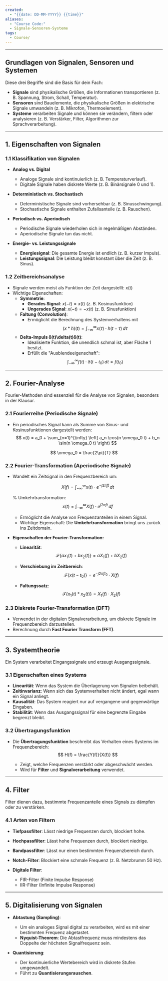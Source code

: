 ```yaml
---
created:
  - "{{date: DD-MM-YYYY}} {{time}}"
aliases:
  - "Course Code:"
  - Signale-Sensoren-Systeme
tags:
  - Course/
---
```

---

## **Grundlagen von Signalen, Sensoren und Systemen**

Diese drei Begriffe sind die Basis für dein Fach:

- **Signale** sind physikalische Größen, die Informationen transportieren (z. B. Spannung, Strom, Schall, Temperatur).
- **Sensoren** sind Bauelemente, die physikalische Größen in elektrische Signale umwandeln (z. B. Mikrofon, Thermoelement).
- **Systeme** verarbeiten Signale und können sie verändern, filtern oder analysieren (z. B. Verstärker, Filter, Algorithmen zur Sprachverarbeitung).

---

## **1. Eigenschaften von Signalen**

### **1.1 Klassifikation von Signalen**

- **Analog vs. Digital**
    
    - Analoge Signale sind kontinuierlich (z. B. Temperaturverlauf).
    - Digitale Signale haben diskrete Werte (z. B. Binärsignale 0 und 1).
- **Deterministisch vs. Stochastisch**
    
    - Deterministische Signale sind vorhersehbar (z. B. Sinusschwingung).
    - Stochastische Signale enthalten Zufallsanteile (z. B. Rauschen).
- **Periodisch vs. Aperiodisch**
    
    - Periodische Signale wiederholen sich in regelmäßigen Abständen.
    - Aperiodische Signale tun das nicht.
- **Energie- vs. Leistungssignale**
    
    - **Energiesignal**: Die gesamte Energie ist endlich (z. B. kurzer Impuls).
    - **Leistungssignal**: Die Leistung bleibt konstant über die Zeit (z. B. Sinus).

### **1.2 Zeitbereichsanalyse**

- Signale werden meist als Funktion der Zeit dargestellt: x(t)
- Wichtige Eigenschaften:
    - **Symmetrie**:
        - **Gerades Signal**: $x(-t) = x(t)$ (z. B. Kosinusfunktion)
        - **Ungerades Signal**: $x(-t) = -x(t)$ (z. B. Sinusfunktion)
    - **Faltung (Convolution)**:
        - Ermöglicht die Berechnung des Systemverhaltens mit  $$
(x * h)(t) = \int_{-\infty}^{\infty} x(\tau) \cdot h(t - \tau) \, d\tau
$$
    - **Delta-Impuls δ(t)\delta(t)δ(t)**:
        - Idealisierte Funktion, die unendlich schmal ist, aber Fläche 1 besitzt.
        - Erfüllt die "Ausblendeeigenschaft": 	$$
\int_{-\infty}^{\infty} f(t) \cdot \delta(t - t_0) \, dt = f(t_0)
$$
---

## **2. Fourier-Analyse**

Fourier-Methoden sind essenziell für die Analyse von Signalen, besonders in der Klausur.

### **2.1 Fourierreihe (Periodische Signale)**

- Ein periodisches Signal kann als Summe von Sinus- und Kosinusfunktionen dargestellt werden: 
$$
x(t) = a_0 + \sum_{n=1}^{\infty} \left( a_n \cos(n \omega_0 t) + b_n \sin(n \omega_0 t) \right)
$$

$$
\omega_0 = \frac{2\pi}{T}
$$

### **2.2 Fourier-Transformation (Aperiodische Signale)**

- Wandelt ein Zeitsignal in den Frequenzbereich um:
    
	$$
	X(f) = \int_{-\infty}^{\infty} x(t) \cdot e^{-j 2 \pi f t} \, dt
	$$
	
	% Umkehrtransformation:
	$$
	x(t) = \int_{-\infty}^{\infty} X(f) \cdot e^{j 2 \pi f t} \, df
	$$
    - Ermöglicht die Analyse von Frequenzanteilen in einem Signal.
    - Wichtige Eigenschaft: Die **Umkehrtransformation** bringt uns zurück ins Zeitdomain.
- **Eigenschaften der Fourier-Transformation:**
    
    - **Linearität**: $$
\mathcal{F} \{ a x_1(t) + b x_2(t) \} = a X_1(f) + b X_2(f)
$$

    - **Verschiebung im Zeitbereich**: $$
\mathcal{F} \{ x(t - t_0) \} = e^{-j 2 \pi f t_0} \cdot X(f)
$$

    - **Faltungssatz**: $$
\mathcal{F} \{ x_1(t) * x_2(t) \} = X_1(f) \cdot X_2(f)
$$


### **2.3 Diskrete Fourier-Transformation (DFT)**

- Verwendet in der digitalen Signalverarbeitung, um diskrete Signale im Frequenzbereich darzustellen.
- Berechnung durch **Fast Fourier Transform (FFT)**.

---

## **3. Systemtheorie**

Ein System verarbeitet Eingangssignale und erzeugt Ausgangssignale.

### **3.1 Eigenschaften eines Systems**

- **Linearität**: Wenn das System die Überlagerung von Signalen beibehält.
- **Zeitinvarianz**: Wenn sich das Systemverhalten nicht ändert, egal wann ein Signal anliegt.
- **Kausalität**: Das System reagiert nur auf vergangene und gegenwärtige Eingaben.
- **Stabilität**: Wenn das Ausgangssignal für eine begrenzte Eingabe begrenzt bleibt.

### **3.2 Übertragungsfunktion**

- Die **Übertragungsfunktion** beschreibt das Verhalten eines Systems im Frequenzbereich: $$
H(f) = \frac{Y(f)}{X(f)}
$$

    - Zeigt, welche Frequenzen verstärkt oder abgeschwächt werden.
    - Wird für **Filter** und **Signalverarbeitung** verwendet.

---

## **4. Filter**

Filter dienen dazu, bestimmte Frequenzanteile eines Signals zu dämpfen oder zu verstärken.

### **4.1 Arten von Filtern**

- **Tiefpassfilter**: Lässt niedrige Frequenzen durch, blockiert hohe.
- **Hochpassfilter**: Lässt hohe Frequenzen durch, blockiert niedrige.
- **Bandpassfilter**: Lässt nur einen bestimmten Frequenzbereich durch.
- **Notch-Filter**: Blockiert eine schmale Frequenz (z. B. Netzbrumm 50 Hz).
- **Digitale Filter**:
    
    - FIR-Filter (Finite Impulse Response)
    - IIR-Filter (Infinite Impulse Response)

---

## **5. Digitalisierung von Signalen**

- **Abtastung (Sampling)**:
    
    - Um ein analoges Signal digital zu verarbeiten, wird es mit einer bestimmten Frequenz abgetastet.
    - **Nyquist-Theorem**: Die Abtastfrequenz muss mindestens das Doppelte der höchsten Signalfrequenz sein.
- **Quantisierung**:
    
    - Der kontinuierliche Wertebereich wird in diskrete Stufen umgewandelt.
    - Führt zu **Quantisierungsrauschen**.